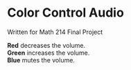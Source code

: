 # Color Control Audio  
Written for Math 214 Final Project

**Red** decreases the volume.  
**Green** increases the volume.  
**Blue** mutes the volume.  

